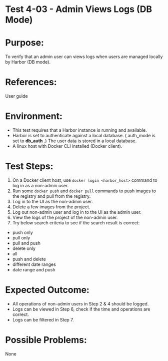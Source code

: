 Test 4-03 - Admin Views Logs (DB Mode)
=======

# Purpose:

To verify that an admin user can views logs when users are managed locally by Harbor (DB mode).

# References:
User guide

# Environment:
* This test requires that a Harbor instance is running and available.
* Harbor is set to authenticate against a local database. ( auth_mode is set to **db_auth** .) The user data is stored in a local database.
* A linux host with Docker CLI installed (Docker client).

# Test Steps:
1. On a Docker client host, use `docker login <harbor_host>` command to log in as a non-admin user. 
2. Run some `docker push` and `docker pull` commands to push images to the registry and pull from the registry.
3. Log in to the UI as the non-admin user.
4. Delete a few images from the project. 
5. Log out non-admin user and log in to the UI as the admin user.
6. View the logs of the project of the non-admin user. 
7. Try below search criteria to see if the search result is correct:

* push only
* pull only
* pull and push
* delete only
* all
* push and delete
* different date ranges 
* date range and push

# Expected Outcome:
* All operations of non-admin users in Step 2 & 4 should be logged.
* Logs can be viewed in Step 6, check if the time and operations are correct.
* Logs can be filtered in Step 7.

# Possible Problems:
None